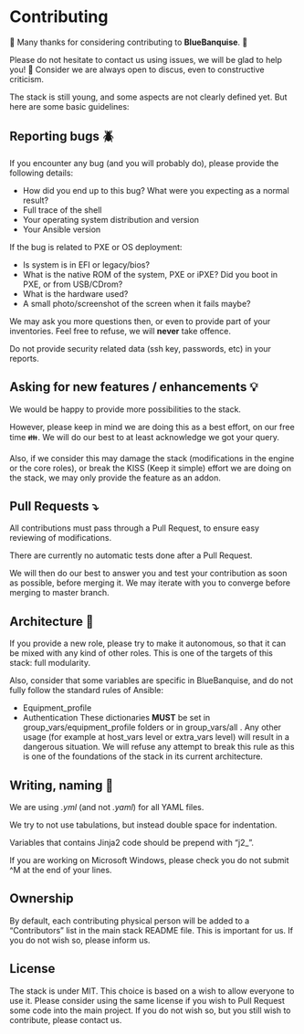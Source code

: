 # Contributing

:construction_worker: Many thanks for considering contributing to **BlueBanquise**. :construction_worker:

Please do not hesitate to contact us using issues, we will be glad to help you! :raising_hand:
Consider we are always open to discus, even to constructive criticism.

The stack is still young, and some aspects are not clearly defined yet. But here are some basic guidelines:

## Reporting bugs :beetle:

If you encounter any bug (and you will probably do), please provide the following details:
* How did you end up to this bug? What were you expecting as a normal result?
* Full trace of the shell
* Your operating system distribution and version
* Your Ansible version

If the bug is related to PXE or OS deployment:
* Is system is in EFI or legacy/bios?
* What is the native ROM of the system, PXE or iPXE? Did you boot in PXE, or from USB/CDrom?
* What is the hardware used?
* A small photo/screenshot of the screen when it fails maybe?

We may ask you more questions then, or even to provide part of your inventories. Feel free to refuse, we will **never** take offence.

Do not provide security related data (ssh key, passwords, etc) in your reports.

## Asking for new features / enhancements :bulb:

We would be happy to provide more possibilities to the stack.

However, please keep in mind we are doing this as a best effort, on our free time :family:. We will do our best to at least acknowledge we got your query.

Also, if we consider this may damage the stack (modifications in the engine or the core roles), or break the KISS (Keep it simple) effort we are doing on the stack, we may only provide the feature as an addon.

## Pull Requests :arrow_heading_down:

All contributions must pass through a Pull Request, to ensure easy reviewing of modifications.

There are currently no automatic tests done after a Pull Request.

We will then do our best to answer you and test your contribution as soon as possible, before merging it. We may iterate with you to converge before merging to master branch.

## Architecture :octopus:

If you provide a new role, please try to make it autonomous, so that it can be mixed with any kind of other roles. This is one of the targets of this stack: full modularity.

Also, consider that some variables are specific in BlueBanquise, and do not fully follow the standard rules of Ansible:
* Equipment_profile
* Authentication
These dictionaries **MUST** be set in group_vars/equipment_profile folders or in group_vars/all . Any other usage (for example at host_vars level or extra_vars level) will result in a dangerous situation. We will refuse any attempt to break this rule as this is one of the foundations of the stack in its current architecture.

## Writing, naming :page_with_curl:

We are using *.yml* (and not *.yaml*) for all YAML files.

We try to not use tabulations, but instead double space for indentation.

Variables that contains Jinja2 code should be prepend with “j2_”.

If you are working on Microsoft Windows, please check you do not submit ^M at the end of your lines.

## Ownership

By default, each contributing physical person will be added to a “Contributors” list in the main stack README file. This is important for us.
If you do not wish so, please inform us.

## License

The stack is under MIT. This choice is based on a wish to allow everyone to use it. Please consider using the same license if you wish to Pull Request some code into the main project.
If you do not wish so, but you still wish to contribute, please contact us.





